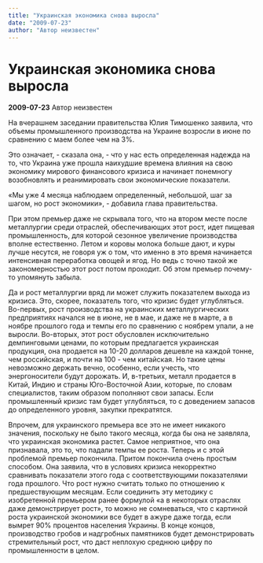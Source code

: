 ```yaml
---
title: "Украинская экономика снова выросла"
date: "2009-07-23"
author: "Автор неизвестен"
---
```


# Украинская экономика снова выросла

**2009-07-23** Автор неизвестен

На вчерашнем заседании правительства Юлия Тимошенко заявила, что объемы промышленного производства на Украине возросли в июне по сравнению с маем более чем на 3%.

Это означает, - сказала она, - что у нас есть определенная надежда на то, что Украина уже прошла наихудшие времена влияния на свою экономику мирового финансового кризиса и начинает понемногу возобновлять и реанимировать свои экономические показатели.

«Мы уже 4 месяца наблюдаем определенный, небольшой, шаг за шагом, но рост экономики», - добавила глава правительства.

При этом премьер даже не скрывала того, что на втором месте после металлургии среди отраслей, обеспечивающих этот рост, идет пищевая промышленность, для которой сезонное увеличение производства вполне естественно. Летом и коровы молока больше дают, и куры лучше несутся, не говоря уж о том, что именно в это время начинается интенсивная переработка овощей и ягод. Но ведь с точно такой же закономерностью этот рост потом проходит. Об этом премьер почему-то упомянуть забыла.

Да и рост металлургии вряд ли может служить показателем выхода из кризиса. Это, скорее, показатель того, что кризис будет углубляться. Во-первых, рост производства на украинских металлургических предприятиях начался не в июне, не в мае, и даже не в марте, а в ноябре прошлого года и темпы его по сравнению с ноябрем упали, а не выросли. Во-вторых, этот рост обусловлен исключительно демпинговыми ценами, по которым предлагается украинская продукция, она продается на 10-20 долларов дешевле на каждой тонне, чем российская, и почти на 100 - чем китайская. Но такие цены невозможно держать вечно, особенно, если учесть, что энергоносители будут дорожать. И, в-третьих, металл продается в Китай, Индию и страны Юго-Восточной Азии, которые, по словам специалистов, таким образом пополняют свои запасы. Если промышленный кризис там будет углубляться, то с доведением запасов до определенного уровня, закупки прекратятся.

Впрочем, для украинского премьера все это не имеет никакого значения, поскольку не было такого месяца, когда бы она не заявляла, что украинская экономика растет. Самое неприятное, что она признавала, это то, что падали темпы ее роста. Теперь и с этой проблемой премьер покончила. Притом покончила очень простым способом. Она заявила, что в условиях кризиса некорректно сравнивать показатели этого года с соответствующими показателями года прошлого. Что рост нужно считать только по отношению к предшествующим месяцам. Если соединить эту методику с изобретенной премьером ранее формулой «а в некоторых отраслях даже демонстрирует рост», то можно не сомневаться, что с картиной роста украинской экономики все будет в ажуре даже тогда, если вымрет 90% процентов населения Украины. В конце концов, производство гробов и надгробных памятников будет демонстрировать стремительный рост, что даст неплохую среднюю цифру по промышленности в целом.